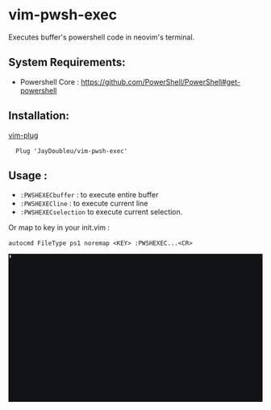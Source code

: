 # vim-pwsh-exec
Executes buffer's powershell code in neovim's terminal.

## System Requirements:
* Powershell Core : https://github.com/PowerShell/PowerShell#get-powershell




## Installation:
[vim-plug](https://github.com/junegunn/vim-plug) 

```
  Plug 'JayDoubleu/vim-pwsh-exec'
```

## Usage : 
* `:PWSHEXECbuffer` : to execute entire buffer
* `:PWSHEXECline` : to execute current line
* `:PWSHEXECselection` to execute current selection.

Or map to key in your  init.vim :
```
autocmd FileType ps1 noremap <KEY> :PWSHEXEC...<CR>
```

![Alt Text](https://raw.githubusercontent.com/JayDoubleu/vim-pwsh-exec/master/demo.gif)
